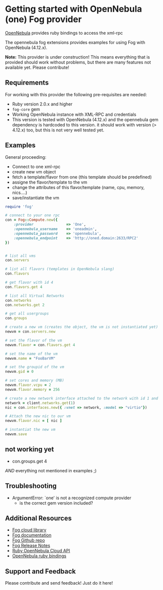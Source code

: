 # Getting started with OpenNebula (one) Fog provider

[OpenNebula](http://www.opennebula.org) provides ruby bindings to access the xml-rpc

The opennebula fog extensions provides examples for using Fog with OpenNebula (4.12.x).

**Note:** This provider is under construction! This means everything that is provided should work without problems, but there are many features not available yet. Please contribute!

## Requirements

For working with this provider the following pre-requisites are needed:

* Ruby version 2.0.x and higher
* `fog-core` gem
* Working OpenNebula instance with XML-RPC and credentials
* This version is tested with OpenNebula (4.12.x) and the opennebula gem dependency is hardcoded to this version. 
  it should work with version (> 4.12.x) too, but this is not very well tested yet.


## Examples

General proceeding:

* Connect to one xml-rpc
* create new vm object
* fetch a template/flavor from one (this template should be predefined)
* assigne the flavor/template to the vm
* change the attributes of this flavor/template (name, cpu, memory, nics....)
* save/instantiate the vm

```ruby
require 'fog'

# connect to your one rpc
con = Fog::Compute.new({
	:provider				=> 'One',
	:opennebula_username	=> 'oneadmin',
	:opennebula_password	=> 'opennebula',
	:opennebula_endpoint	=> 'http://oned.domain:2633/RPC2'
})


# list all vms
con.servers

# list all flavors (templates in OpenNebula slang)
con.flavors

# get flavor with id 4
con.flavors.get 4

# list all Virtual Networks
con.networks
con.networks.get 2

# get all usergroups
con.groups

# create a new vm (creates the object, the vm is not instantiated yet)
newvm = con.servers.new

# set the flavor of the vm
newvm.flavor = con.flavors.get 4

# set the name of the vm
newvm.name = "FooBarVM"

# set the groupid of the vm 
newvm.gid = 0

# set cores and memory (MB)
newvm.flavor.vcpu = 2
newvm.flavor.memory = 256

# create a new network interface attached to the network with id 1 and virtio as driver/model
network = client.networks.get(1)
nic = con.interfaces.new({ :vnet => network, :model => "virtio"})

# Attach the new nic to our vm
newvm.flavor.nic = [ nic ]

# instantiat the new vm
newvm.save
```

## not working yet

* con.groups.get 4

_AND_ everything not mentioned in examples ;)


## Troubleshooting

* ArgumentError: `one' is not a recognized compute provider
  * is the correct gem version included?

## Additional Resources
* [Fog cloud library](http://fog.io)
* [Fog documentation](http://rubydoc.info/gems/fog-core)
* [Fog Github repo](https://github.com/fog/fog-core)
* [Fog Release Notes](https://github.com/fog/fog-core/blob/master/changelog.txt)
* [Ruby OpenNebula Cloud API](http://docs.opennebula.org/stable/integration/system_interfaces/ruby.html)
* [OpenNebula ruby bindings](http://docs.opennebula.org/doc/stable/oca/ruby/)

## Support and Feedback

Please contribute and send feedback! Just do it here!
